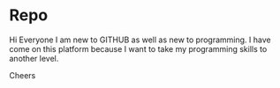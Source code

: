 # Repo
Hi Everyone 
I am new to GITHUB as well as new to programming. I have come on this platform because I want to take my programming skills to another level. 

Cheers 
